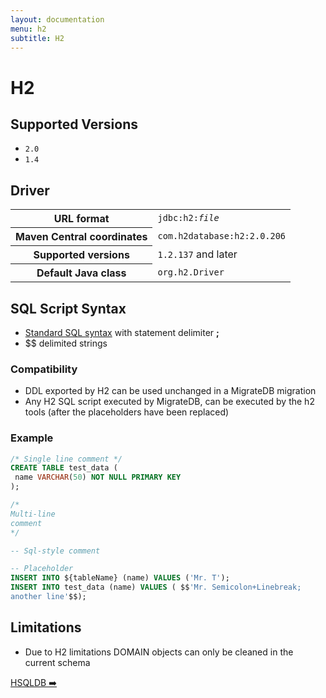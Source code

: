```yaml
---
layout: documentation
menu: h2
subtitle: H2
---
```


# H2

## Supported Versions

- `2.0`
- `1.4`

## Driver

<table class="table">
<tr>
<th>URL format</th>
<td><code>jdbc:h2:<i>file</i></code></td>
</tr>
<tr>
<th>Maven Central coordinates</th>
<td><code>com.h2database:h2:2.0.206</code></td>
</tr>
<tr>
<th>Supported versions</th>
<td><code>1.2.137</code> and later</td>
</tr>
<tr>
<th>Default Java class</th>
<td><code>org.h2.Driver</code></td>
</tr>
</table>

## SQL Script Syntax

- [Standard SQL syntax](/migratedb/documentation/concepts/migrations#sql-based-migrations#syntax) with statement delimiter **;**
- $$ delimited strings

### Compatibility

- DDL exported by H2 can be used unchanged in a MigrateDB migration
- Any H2 SQL script executed by MigrateDB, can be executed by the h2 tools (after the placeholders have been replaced)

### Example

```sql
/* Single line comment */
CREATE TABLE test_data (
 name VARCHAR(50) NOT NULL PRIMARY KEY
);

/*
Multi-line
comment
*/

-- Sql-style comment

-- Placeholder
INSERT INTO ${tableName} (name) VALUES ('Mr. T');
INSERT INTO test_data (name) VALUES ( $$'Mr. Semicolon+Linebreak;
another line'$$);
```

## Limitations

- Due to H2 limitations DOMAIN objects can only be cleaned in the current schema

<p class="next-steps">
    <a class="btn btn-primary" href="/migratedb/documentation/database/hsqldb">HSQLDB ➡️</a>
</p>
